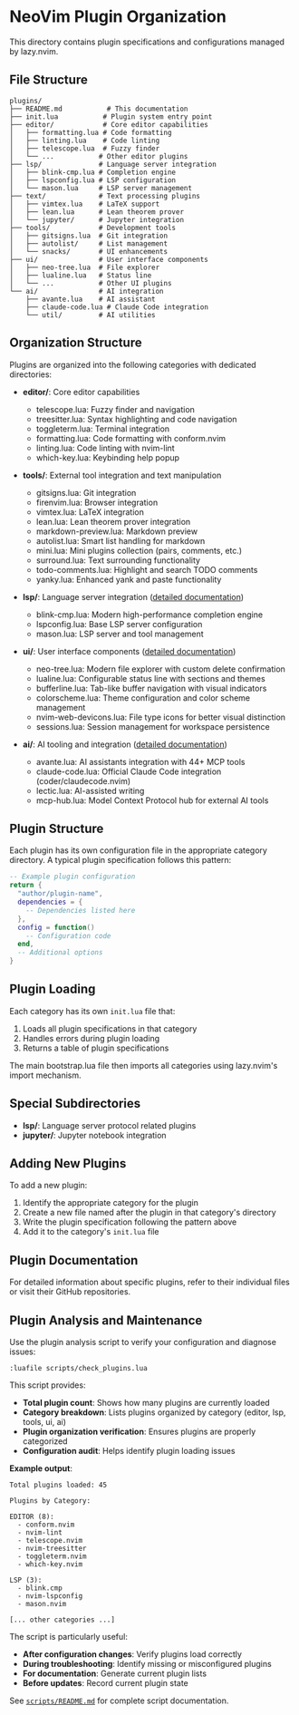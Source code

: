 # NeoVim Plugin Organization

This directory contains plugin specifications and configurations managed by lazy.nvim.

## File Structure

```
plugins/
├── README.md           # This documentation
├── init.lua           # Plugin system entry point
├── editor/            # Core editor capabilities
│   ├── formatting.lua # Code formatting
│   ├── linting.lua    # Code linting
│   ├── telescope.lua  # Fuzzy finder
│   └── ...           # Other editor plugins
├── lsp/              # Language server integration
│   ├── blink-cmp.lua # Completion engine
│   ├── lspconfig.lua # LSP configuration
│   └── mason.lua     # LSP server management
├── text/             # Text processing plugins
│   ├── vimtex.lua    # LaTeX support
│   ├── lean.lua      # Lean theorem prover
│   └── jupyter/      # Jupyter integration
├── tools/            # Development tools
│   ├── gitsigns.lua  # Git integration
│   ├── autolist/     # List management
│   └── snacks/       # UI enhancements
├── ui/               # User interface components
│   ├── neo-tree.lua  # File explorer
│   ├── lualine.lua   # Status line
│   └── ...           # Other UI plugins
└── ai/               # AI integration
    ├── avante.lua    # AI assistant
    ├── claude-code.lua # Claude Code integration
    └── util/         # AI utilities
```

## Organization Structure

Plugins are organized into the following categories with dedicated directories:

- **editor/**: Core editor capabilities
  - telescope.lua: Fuzzy finder and navigation
  - treesitter.lua: Syntax highlighting and code navigation
  - toggleterm.lua: Terminal integration
  - formatting.lua: Code formatting with conform.nvim
  - linting.lua: Code linting with nvim-lint
  - which-key.lua: Keybinding help popup

- **tools/**: External tool integration and text manipulation
  - gitsigns.lua: Git integration
  - firenvim.lua: Browser integration
  - vimtex.lua: LaTeX integration
  - lean.lua: Lean theorem prover integration
  - markdown-preview.lua: Markdown preview
  - autolist.lua: Smart list handling for markdown
  - mini.lua: Mini plugins collection (pairs, comments, etc.)
  - surround.lua: Text surrounding functionality
  - todo-comments.lua: Highlight and search TODO comments
  - yanky.lua: Enhanced yank and paste functionality

- **lsp/**: Language server integration ([detailed documentation](lsp/README.md))
  - blink-cmp.lua: Modern high-performance completion engine
  - lspconfig.lua: Base LSP server configuration
  - mason.lua: LSP server and tool management

- **ui/**: User interface components ([detailed documentation](ui/README.md))
  - neo-tree.lua: Modern file explorer with custom delete confirmation
  - lualine.lua: Configurable status line with sections and themes
  - bufferline.lua: Tab-like buffer navigation with visual indicators
  - colorscheme.lua: Theme configuration and color scheme management
  - nvim-web-devicons.lua: File type icons for better visual distinction
  - sessions.lua: Session management for workspace persistence

- **ai/**: AI tooling and integration ([detailed documentation](ai/README.md))
  - avante.lua: AI assistants integration with 44+ MCP tools
  - claude-code.lua: Official Claude Code integration (coder/claudecode.nvim)
  - lectic.lua: AI-assisted writing
  - mcp-hub.lua: Model Context Protocol hub for external AI tools

## Plugin Structure

Each plugin has its own configuration file in the appropriate category directory. A typical plugin specification follows this pattern:

```lua
-- Example plugin configuration
return {
  "author/plugin-name",
  dependencies = {
    -- Dependencies listed here
  },
  config = function()
    -- Configuration code
  end,
  -- Additional options
}
```

## Plugin Loading

Each category has its own `init.lua` file that:

1. Loads all plugin specifications in that category
2. Handles errors during plugin loading
3. Returns a table of plugin specifications

The main bootstrap.lua file then imports all categories using lazy.nvim's import mechanism.

## Special Subdirectories

- **lsp/**: Language server protocol related plugins
- **jupyter/**: Jupyter notebook integration

## Adding New Plugins

To add a new plugin:

1. Identify the appropriate category for the plugin
2. Create a new file named after the plugin in that category's directory
3. Write the plugin specification following the pattern above
4. Add it to the category's `init.lua` file

## Plugin Documentation

For detailed information about specific plugins, refer to their individual files or visit their GitHub repositories.

## Plugin Analysis and Maintenance

Use the plugin analysis script to verify your configuration and diagnose issues:

```vim
:luafile scripts/check_plugins.lua
```

This script provides:
- **Total plugin count**: Shows how many plugins are currently loaded
- **Category breakdown**: Lists plugins organized by category (editor, lsp, tools, ui, ai)
- **Plugin organization verification**: Ensures plugins are properly categorized
- **Configuration audit**: Helps identify plugin loading issues

**Example output**:
```
Total plugins loaded: 45

Plugins by Category:

EDITOR (8):
  - conform.nvim
  - nvim-lint
  - telescope.nvim
  - nvim-treesitter
  - toggleterm.nvim
  - which-key.nvim

LSP (3):
  - blink.cmp
  - nvim-lspconfig
  - mason.nvim

[... other categories ...]
```

The script is particularly useful:
- **After configuration changes**: Verify plugins load correctly
- **During troubleshooting**: Identify missing or misconfigured plugins
- **For documentation**: Generate current plugin lists
- **Before updates**: Record current plugin state

See [`scripts/README.md`](../../../scripts/README.md) for complete script documentation.